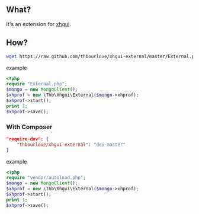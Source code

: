 ## What?

It's an extension for [xhgui](https://github.com/perftools/xhgui).

## How?

```sh
wget https://raw.github.com/thbourlove/xhgui-external/master/External.php
```

example
```php
<?php
require "External.php";
$mongo = new MongoClient();
$xhprof = new \Thb\Xhgui\External($mongo->xhprof);
$xhprof->start();
print 1;
$xhprof->save();
```

### With Composer
```json
"require-dev": {
    "thbourlove/xhgui-external": "dev-master"
}
```

example
```php
<?php
require "vendor/autoload.php";
$mongo = new MongoClient();
$xhprof = new \Thb\Xhgui\External($mongo->xhprof);
$xhprof->start();
print 1;
$xhprof->save();
```
